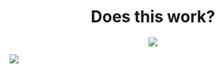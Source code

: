 <div id="header" align="center">
    <h1>Does this work?</h1>
    <img src="https://c.tenor.com/pUfZO2Vm4CwAAAAC/hmm-pewdiepie.gif" widhth="100">
</div>

![](https://hit.yhype.me/github/profile?user_id=32616088)
